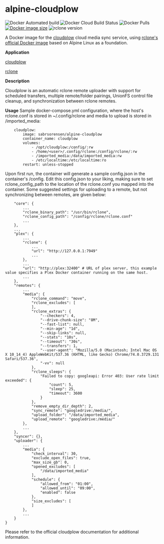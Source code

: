 # alpine-cloudplow
![Docker Automated build](https://img.shields.io/docker/cloud/automated/sabrsorensen/alpine-cloudplow?label=Docker+Cloud+build+type) ![Docker Cloud Build Status](https://img.shields.io/docker/cloud/build/sabrsorensen/alpine-cloudplow?label=Docker+Cloud+build+status) ![Docker Pulls](https://img.shields.io/docker/pulls/sabrsorensen/alpine-cloudplow) [![Docker image size](https://images.microbadger.com/badges/image/sabrsorensen/alpine-cloudplow.svg)](https://microbadger.com/images/sabrsorensen/alpine-cloudplow "Get your own image badge on microbadger.com") ![rclone version](https://img.shields.io/github/v/release/rclone/rclone?label=rclone%20version)

A Docker image for the [cloudplow](https://github.com/l3uddz/cloudplow) cloud media sync service, using [rclone's official Docker image](https://hub.docker.com/r/rclone/rclone) based on Alpine Linux as a foundation.

**Application**

[cloudplow](https://github.com/l3uddz/cloudplow)

[rclone](https://github.com/rclone/rclone)


**Description**

Cloudplow is an automatic rclone remote uploader with support for scheduled transfers, multiple remote/folder pairings, UnionFS control file cleanup, and synchronization between rclone remotes.


**Usage**
Sample docker-compose.yml configuration, where the host's rclone.conf is stored in ~/.config/rclone and media to upload is stored in /imported_media:
```
    cloudplow:
        image: sabrsorensen/alpine-cloudplow
        container_name: cloudplow
        volumes:
            - /opt/cloudplow:/config/:rw
            - /home/<user>/.config/rclone:/config/rclone/:rw
            - /imported_media:/data/imported_media:rw
            - /etc/localtime:/etc/localtime:ro
        restart: unless-stopped
```

Upon first run, the container will generate a sample config.json in the container's /config. Edit this config.json to your liking, making sure to set rclone_config_path to the location of the rclone.conf you mapped into the container. Some suggested settings for uploading to a remote, but not synchronizing between remotes, are given below:

```
    "core": {
        ...
        "rclone_binary_path": "/usr/bin/rclone",
        "rclone_config_path": "/config/rclone/rclone.conf"
        ...
    },
    ...
    "plex": {
        ...
        "rclone": {
            ...
            "url": "http://127.0.0.1:7949"
            ...
        },
        ...
        "url": "http://plex:32400" # URL of plex server, this example value specifies a Plex Docker container running on the same host.
        ...
    },
    "remotes": {
        ...
        "media": {
            "rclone_command": "move",
            "rclone_excludes": [
            ],
            "rclone_extras": {
                "--checkers": 4,
                "--drive-chunk-size": "8M",
                "--fast-list": null,
                "--min-age": "1d",
                "--skip-links": null,
                "--stats": "10s",
                "--timeout": "30s",
                "--transfers": 1,
                "--user-agent": "Mozilla/5.0 (Macintosh; Intel Mac OS X 10_14_4) AppleWebKit/537.36 (KHTML, like Gecko) Chrome/74.0.3729.131 Safari/537.36",
                "-vv": null
            },
            "rclone_sleeps": {
                "Failed to copy: googleapi: Error 403: User rate limit exceeded": {
                    "count": 5,
                    "sleep": 25,
                    "timeout": 3600
                }
            },
            "remove_empty_dir_depth": 2,
            "sync_remote": "googledrive:/media/",
            "upload_folder": "/data/imported_media",
            "upload_remote": "googledrive:/media/"
        },
        ...
    },
    "syncer": {},
    "uploader": {
        ...
        "media": {
            "check_interval": 30,
            "exclude_open_files": true,
            "max_size_gb": 0,
            "opened_excludes": [
                "/data/imported_media"
            ],
            "schedule": {
                "allowed_from": "01:00",
                "allowed_until": "09:00",
                "enabled": false
            },
            "size_excludes": [
            ]
        },
        ...
    }
}
```

Please refer to the official cloudplow documentation for additional information.
